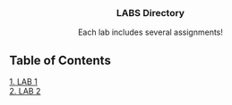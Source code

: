 <!-- PROJECT LOGO -->
<br />
<div align="center">
  <a href="">
  </a>

  <h3 align="center">LABS Directory</h3>

  <p align="center">
    Each lab includes several assignments!
    <br />
  </p>
</div>

## Table of Contents

[1. LAB 1](https://github.com/ShamsAli-fathi/Linux-Kernel-Tracing/tree/main/LABS/LAB1) <br />
[2. LAB 2](https://github.com/ShamsAli-fathi/Linux-Kernel-Tracing/tree/main/LABS/LAB2) <br />
